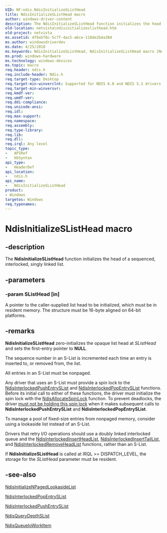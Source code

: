 ```yaml
---
UID: NF:ndis.NdisInitializeSListHead
title: NdisInitializeSListHead macro
author: windows-driver-content
description: The NdisInitializeSListHead function initializes the head of a sequenced, interlocked, singly linked list.
old-location: netvista\ndisinitializeslisthead.htm
old-project: netvista
ms.assetid: 4f9a5f8c-5c7f-4ac5-a6ce-118de2b4a304
ms.author: windowsdriverdev
ms.date: 4/25/2018
ms.keywords: NdisInitializeSListHead, NdisInitializeSListHead macro [Network Drivers Starting with Windows Vista], ndis/NdisInitializeSListHead, ndis_interlocked_ref_f27e10a0-22f5-48b2-a7d9-c5b4ffc85617.xml, netvista.ndisinitializeslisthead
ms.prod: windows-hardware
ms.technology: windows-devices
ms.topic: macro
req.header: ndis.h
req.include-header: Ndis.h
req.target-type: Desktop
req.target-min-winverclnt: Supported for NDIS 6.0 and NDIS 5.1 drivers (see    NdisInitializeSListHead (NDIS   5.1)) in Windows Vista. Supported for NDIS 5.1 drivers (see    NdisInitializeSListHead (NDIS   5.1)) in Windows XP.
req.target-min-winversvr: 
req.kmdf-ver: 
req.umdf-ver: 
req.ddi-compliance: 
req.unicode-ansi: 
req.idl: 
req.max-support: 
req.namespace: 
req.assembly: 
req.type-library: 
req.lib: 
req.dll: 
req.irql: Any level
topic_type:
-	APIRef
-	kbSyntax
api_type:
-	HeaderDef
api_location:
-	ndis.h
api_name:
-	NdisInitializeSListHead
product:
- Windows
targetos: Windows
req.typenames: 
---
```


# NdisInitializeSListHead macro


## -description


The 
  <b>NdisInitializeSListHead</b> function initializes the head of a sequenced, interlocked, singly linked
  list.


## -parameters




### -param SListHead [in]

A pointer to the caller-supplied list head to be initialized, which must be in resident
     memory. The structure must be 16-byte aligned on 64-bit platforms.


## -remarks



<b>NdisInitializeSListHead</b> zero-initializes the opaque list head at 
    <i>SListHead</i> and sets the first-entry pointer to <b>NULL</b>.

The sequence number in an S-List is incremented each time an entry is inserted to, or removed from,
    the list.

All entries in an S-List must be nonpaged.

Any driver that uses an S-List must provide a spin lock to the 
    <a href="https://msdn.microsoft.com/155604e9-45f6-4dd2-9373-90f689713c1a">
    NdisInterlockedPushEntrySList</a> and 
    <a href="https://msdn.microsoft.com/22f79bc7-49e1-43ba-8dff-8847b9a9bcca">
    NdisInterlockedPopEntrySList</a> functions. Before its initial call to either of these functions, the
    driver must initialize the spin lock with the 
    <a href="https://msdn.microsoft.com/library/windows/hardware/ff561617">NdisAllocateSpinLock</a> function. To
    prevent deadlocks, the driver 
    <u>must not be holding this spin lock</u> when it makes subsequent calls to 
    <b>NdisInterlockedPushEntrySList</b> and 
    <b>NdisInterlockedPopEntrySList</b>.

To manage a pool of fixed-size entries from nonpaged memory, consider using a lookaside list instead
    of an S-List.

Drivers that retry I/O operations should use a doubly linked interlocked queue and the <a href="https://msdn.microsoft.com/library/windows/hardware/ff562754">NdisInterlockedInsertHeadList</a>,  <a href="https://msdn.microsoft.com/library/windows/hardware/ff562755">NdisInterlockedInsertTailList</a>, and   <a href="https://msdn.microsoft.com/library/windows/hardware/ff562771">NdisInterlockedRemoveHeadList</a> functions, rather than an S-List.

If 
    <b>NdisInitializeSListHead</b> is called at IRQL &gt;= DISPATCH_LEVEL, the storage for the 
    <i>SListHead</i> parameter must be resident.




## -see-also




<a href="https://msdn.microsoft.com/d240f2cc-18a6-4c2d-889f-e25a9486d5fe">
   NdisInitializeNPagedLookasideList</a>



<a href="https://msdn.microsoft.com/library/windows/hardware/ff562760">NdisInterlockedPopEntrySList</a>



<a href="https://msdn.microsoft.com/155604e9-45f6-4dd2-9373-90f689713c1a">
   NdisInterlockedPushEntrySList</a>



<a href="https://msdn.microsoft.com/library/windows/hardware/ff563753">NdisQueryDepthSList</a>



<a href="https://msdn.microsoft.com/library/windows/hardware/ff563775">NdisQueueIoWorkItem</a>
 

 

